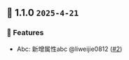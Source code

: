 ## 🌈 1.1.0 `2025-4-21` 
### 🚀 Features
- Abc: 新增属性abc @liweijie0812 ([#2](https://github.com/liweijie0812/test-mono-log/pull/2))


